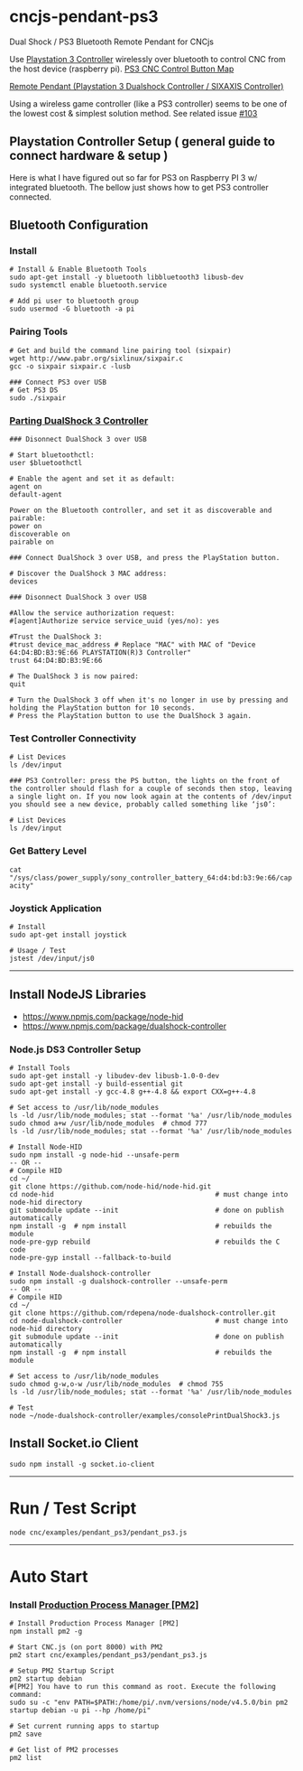 # cncjs-pendant-ps3
Dual Shock / PS3 Bluetooth Remote Pendant for CNCjs

Use [Playstation 3 Controller](https://www.playstation.com/en-us/explore/accessories/dualshock-3-ps3/) wirelessly over bluetooth to control CNC from the host device (raspberry pi). [PS3 CNC Control Button Map](https://docs.google.com/drawings/d/1DMzfBk5DSvjJ082FrerrfmpL19-pYAOcvcmTbZJJsvs/edit?usp=sharing)

[Remote Pendant (Playstation 3 Dualshock Controller / SIXAXIS Controller)](https://github.com/cheton/cnc/issues/103)

Using a wireless game controller (like a PS3 controller) seems to be one of the lowest cost & simplest solution method. See related issue [#103](https://github.com/cheton/cnc/issues/103)

## Playstation Controller Setup ( general guide to connect hardware & setup )

Here is what I have figured out so far for PS3 on Raspberry PI 3 w/ integrated bluetooth.
The bellow just shows how to get PS3 controller connected.


## Bluetooth Configuration

### Install
```
# Install & Enable Bluetooth Tools
sudo apt-get install -y bluetooth libbluetooth3 libusb-dev
sudo systemctl enable bluetooth.service

# Add pi user to bluetooth group
sudo usermod -G bluetooth -a pi
```

### Pairing Tools
```
# Get and build the command line pairing tool (sixpair)
wget http://www.pabr.org/sixlinux/sixpair.c
gcc -o sixpair sixpair.c -lusb

### Connect PS3 over USB
# Get PS3 DS 
sudo ./sixpair
```

### [Parting DualShock 3 Controller](https://wiki.gentoo.org/wiki/Sony_DualShock)
```
### Disonnect DualShock 3 over USB

# Start bluetoothctl:
user $bluetoothctl

# Enable the agent and set it as default:
agent on
default-agent

Power on the Bluetooth controller, and set it as discoverable and pairable:
power on
discoverable on
pairable on

### Connect DualShock 3 over USB, and press the PlayStation button.

# Discover the DualShock 3 MAC address:
devices

### Disonnect DualShock 3 over USB

#Allow the service authorization request:
#[agent]Authorize service service_uuid (yes/no): yes

#Trust the DualShock 3:
#trust device_mac_address # Replace "MAC" with MAC of "Device 64:D4:BD:B3:9E:66 PLAYSTATION(R)3 Controller"
trust 64:D4:BD:B3:9E:66 

# The DualShock 3 is now paired:
quit

# Turn the DualShock 3 off when it's no longer in use by pressing and holding the PlayStation button for 10 seconds.
# Press the PlayStation button to use the DualShock 3 again.
```

### Test Controller Connectivity
```
# List Devices
ls /dev/input

### PS3 Controller: press the PS button, the lights on the front of the controller should flash for a couple of seconds then stop, leaving a single light on. If you now look again at the contents of /dev/input you should see a new device, probably called something like ‘js0’:

# List Devices
ls /dev/input
```

### Get Battery Level
`cat "/sys/class/power_supply/sony_controller_battery_64:d4:bd:b3:9e:66/capacity"`


### Joystick Application
```
# Install
sudo apt-get install joystick

# Usage / Test
jstest /dev/input/js0
```

----------------------------------------

## Install NodeJS Libraries
 - https://www.npmjs.com/package/node-hid
 - https://www.npmjs.com/package/dualshock-controller

### Node.js DS3 Controller Setup
```
# Install Tools
sudo apt-get install -y libudev-dev libusb-1.0-0-dev
sudo apt-get install -y build-essential git
sudo apt-get install -y gcc-4.8 g++-4.8 && export CXX=g++-4.8

# Set access to /usr/lib/node_modules
ls -ld /usr/lib/node_modules; stat --format '%a' /usr/lib/node_modules
sudo chmod a+w /usr/lib/node_modules  # chmod 777
ls -ld /usr/lib/node_modules; stat --format '%a' /usr/lib/node_modules

# Install Node-HID
sudo npm install -g node-hid --unsafe-perm
-- OR --
# Compile HID
cd ~/
git clone https://github.com/node-hid/node-hid.git
cd node-hid                                        # must change into node-hid directory
git submodule update --init                        # done on publish automatically
npm install -g  # npm install                      # rebuilds the module
node-pre-gyp rebuild                               # rebuilds the C code
node-pre-gyp install --fallback-to-build

# Install Node-dualshock-controller
sudo npm install -g dualshock-controller --unsafe-perm
-- OR --
# Compile HID
cd ~/
git clone https://github.com/rdepena/node-dualshock-controller.git
cd node-dualshock-controller                       # must change into node-hid directory
git submodule update --init                        # done on publish automatically
npm install -g  # npm install                      # rebuilds the module

# Set access to /usr/lib/node_modules
sudo chmod g-w,o-w /usr/lib/node_modules  # chmod 755
ls -ld /usr/lib/node_modules; stat --format '%a' /usr/lib/node_modules

# Test
node ~/node-dualshock-controller/examples/consolePrintDualShock3.js

```

## Install Socket.io Client
```
sudo npm install -g socket.io-client
```

----------------------------------------

# Run / Test Script
```
node cnc/examples/pendant_ps3/pendant_ps3.js
```

----------------------------------------

# Auto Start

### Install [Production Process Manager [PM2]](http://pm2.io)
```
# Install Production Process Manager [PM2]
npm install pm2 -g

# Start CNC.js (on port 8000) with PM2
pm2 start cnc/examples/pendant_ps3/pendant_ps3.js

# Setup PM2 Startup Script
pm2 startup debian
#[PM2] You have to run this command as root. Execute the following command:
sudo su -c "env PATH=$PATH:/home/pi/.nvm/versions/node/v4.5.0/bin pm2 startup debian -u pi --hp /home/pi"

# Set current running apps to startup
pm2 save

# Get list of PM2 processes
pm2 list
```

